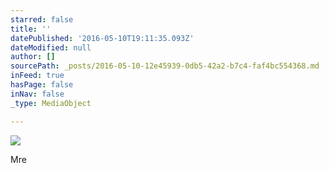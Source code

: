 ```yaml
---
starred: false
title: ''
datePublished: '2016-05-10T19:11:35.093Z'
dateModified: null
author: []
sourcePath: _posts/2016-05-10-12e45939-0db5-42a2-b7c4-faf4bc554368.md
inFeed: true
hasPage: false
inNav: false
_type: MediaObject

---
```

![](https://the-grid-user-content.s3-us-west-2.amazonaws.com/58fd5c44-1efb-4d75-a245-0047ea4dd92d.jpg)

Mre